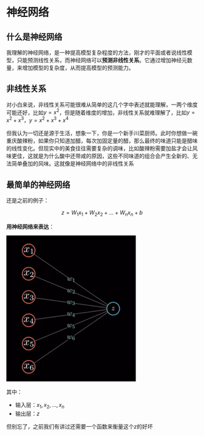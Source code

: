 # 神经网络

## 什么是神经网络
我理解的神经网络，是一种提高模型复杂程度的方法，刚才的平面或者说线性模型，只能预测线性关系，而神经网络可以**预测非线性关系**。它通过增加神经元数量，来增加模型的复杂度，从而提高模型的预测能力。
## 非线性关系
对小白来说，非线性关系可能很难从简单的这几个字中表述就能理解，一两个维度可能还好，比如$y=x^2$，但是随着维度的增加，非线性关系就难理解了，比如$y=x^2+x^3$，$y=x^2+x^3+x^4$

但我认为一切还是源于生活，想象一下，你是一个新手川菜厨师。此时你想做一碗重庆酸辣粉，如果你只知道加醋，每次加固定量的醋，那么最终的味道只能是醋味的线性变化。但现实中的美食往往需要复杂的调味，比如酸辣粉需要加盐才会让风味更佳，这就是为什么酸中还带咸的原因，这些不同味道的组合会产生全新的、无法简单叠加的风味。这就像是神经网络中的非线性关系

## 最简单的神经网络

还是之前的例子：

$$z = W_1x_1+W_2x_2+...+W_nx_n+b$$

**用神经网络来表达**：

![alt text](../../_media/simpleNN.png)

其中：
- 输入层：$x_1,x_2,...,x_n$
- 输出层：$z$

 但别忘了，之前我们有讲过还需要一个函数来衡量这个$z$的好坏
